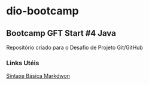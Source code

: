 # dio-bootcamp
## Bootcamp GFT Start #4 Java
Repositório criado para o Desafio de Projeto Git/GitHub

### Links Utéis
[Sintaxe Básica Markdwon](https://www.markdownguide.org/getting-started/)
